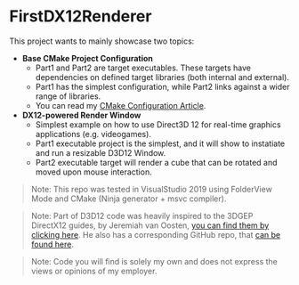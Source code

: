 # FirstDX12Renderer
This project wants to mainly showcase two topics:
- **Base CMake Project Configuration**
  - Part1 and Part2 are target executables. These targets have dependencies on defined target libraries (both internal and external).
  - Part1 has the simplest configuration, while Part2 links against a wider range of libraries.
  - You can read my [CMake Configuration Article](https://logins.github.io/programming/2020/05/17/CMakeInVisualStudio.html).
- **DX12-powered Render Window**
  - Simplest example on how to use Direct3D 12 for real-time graphics applications (e.g. videogames).
  - Part1 executable project is the simplest, and it will show to instatiate and run a resizable D3D12 Window.
  - Part2 executable target will render a cube that can be rotated and moved upon mouse interaction.


>Note: This repo was tested in VisualStudio 2019 using FolderView Mode and CMake (Ninja generator + msvc compiler).

>Note: Part of D3D12 code was heavily inspired to the 3DGEP DirectX12 guides, by Jeremiah van Oosten, [you can find them by clicking here](https://www.3dgep.com/learning-directx-12-1/). He also has a corresponding GitHub repo, that [can be found here](https://github.com/jpvanoosten/LearningDirectX12/tree/v0.0.1).

>Note: Code you will find is solely my own and does not express the views or opinions of my employer.